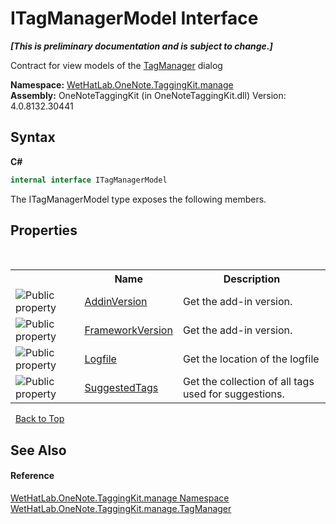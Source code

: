 # ITagManagerModel Interface
 _**\[This is preliminary documentation and is subject to change.\]**_

Contract for view models of the <a href="1dd95e73-f701-a92b-b3f8-90e215d5c4ed">TagManager</a> dialog

**Namespace:**&nbsp;<a href="6c09c3a7-2ecd-33d5-2ed0-acefd996500f">WetHatLab.OneNote.TaggingKit.manage</a><br />**Assembly:**&nbsp;OneNoteTaggingKit (in OneNoteTaggingKit.dll) Version: 4.0.8132.30441

## Syntax

**C#**<br />
``` C#
internal interface ITagManagerModel
```

The ITagManagerModel type exposes the following members.


## Properties
&nbsp;<table><tr><th></th><th>Name</th><th>Description</th></tr><tr><td>![Public property](media/pubproperty.gif "Public property")</td><td><a href="126ae3e7-58b8-10a6-7dbe-587c5ecd1d06">AddinVersion</a></td><td>
Get the add-in version.</td></tr><tr><td>![Public property](media/pubproperty.gif "Public property")</td><td><a href="762d4b16-4989-5aee-3ddf-6b1edd0eb38d">FrameworkVersion</a></td><td>
Get the add-in version.</td></tr><tr><td>![Public property](media/pubproperty.gif "Public property")</td><td><a href="cd2a0ccb-4613-9b52-d155-d5a72c6f863f">Logfile</a></td><td>
Get the location of the logfile</td></tr><tr><td>![Public property](media/pubproperty.gif "Public property")</td><td><a href="f181b997-00bd-8788-550e-3f6d78013010">SuggestedTags</a></td><td>
Get the collection of all tags used for suggestions.</td></tr></table>&nbsp;
<a href="#itagmanagermodel-interface">Back to Top</a>

## See Also


#### Reference
<a href="6c09c3a7-2ecd-33d5-2ed0-acefd996500f">WetHatLab.OneNote.TaggingKit.manage Namespace</a><br /><a href="1dd95e73-f701-a92b-b3f8-90e215d5c4ed">WetHatLab.OneNote.TaggingKit.manage.TagManager</a><br />
